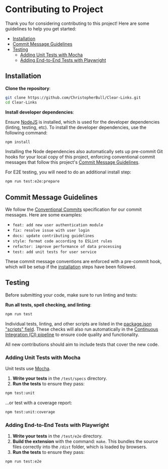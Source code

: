 # Contributing to Project

Thank you for considering contributing to this project! Here are some guidelines to help you get started:

- [Installation](#installation)
- [Commit Message Guidelines](#commit-message-guidelines)
- [Testing](#testing)
  - [Adding Unit Tests with Mocha](#adding-unit-tests-with-mocha)
  - [Adding End-to-End Tests with Playwright](#adding-end-to-end-tests-with-playwright)

## Installation

**Clone the repository**:

```sh
git clone https://github.com/ChristopherBull/Clear-Links.git
cd Clear-Links
```

**Install developer dependencies**:

Ensure [NodeJS](https://nodejs.org/) is installed, which is used for the developer dependencies (linting, testing, etc). To install the developer dependencies, use the following command:

```sh
npm install
```

Installing the Node dependencies also automatically sets up pre-commit Git hooks for your local copy of this project, enforcing conventional commit messages that follow this project's [Commit Message Guidelines](#commit-message-guidelines).

For E2E testing, you will need to do an additional install step:

```sh
npm run test:e2e:prepare
```

## Commit Message Guidelines

We follow the [Conventional Commits](https://www.conventionalcommits.org/en/v1.0.0/) specification for our commit messages. Here are some examples:

- `feat: add new user authentication module`
- `fix: resolve issue with user login`
- `docs: update contributing guidelines`
- `style: format code according to ESLint rules`
- `refactor: improve performance of data processing`
- `test: add unit tests for user service`

These commit message conventions are enforced with a pre-commit hook, which will be setup if the [installation](#installation) steps have been followed.

## Testing

Before submitting your code, make sure to run linting and tests:

**Run all tests, spell checking, and linting**:

```sh
npm run test
```

Individual tests, linting, and other scripts are listed in the [package.json "scripts" field](./package.json). These checks will also run automatically in the [Continuous Integration (CI) pipeline](https://github.com/ChristopherBull/Clear-Links/actions) to ensure code quality and functionality.

All new contributions should aim to include tests that cover the new code.

### Adding Unit Tests with Mocha

Unit tests use [Mocha](https://mochajs.org/).

1. **Write your tests** in the `/test/specs` directory.
2. **Run the tests** to ensure they pass:

```sh
npm test:unit
```

...or test with a coverage report:

```sh
npm test:unit:coverage
```

### Adding End-to-End Tests with Playwright

1. **Write your tests** in the `/test/e2e` directory.
2. **Build the extension** with the command: `make`. This bundles the source files correctly into the `/dist` folder, which is loaded by browsers.
3. **Run the tests** to ensure they pass:

```sh
npm run test:e2e
```
